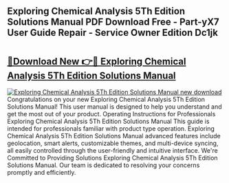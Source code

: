 ## Exploring Chemical Analysis 5Th Edition Solutions Manual PDF Download Free - Part-yX7 User Guide Repair - Service Owner Edition Dc1jk

# <h2><a href="http://bc34078.oget.top/?id=Exploring+Chemical+Analysis+5Th+Edition+Solutions+Manual">🔗Download New 👉🔴 Exploring Chemical Analysis 5Th Edition Solutions Manual</a></h2>

[![Exploring Chemical Analysis 5Th Edition Solutions Manual new download](https://i.imgur.com/5g1atiW.png)](http://bc34078.oget.top/?id=Exploring+Chemical+Analysis+5Th+Edition+Solutions+Manual)
Congratulations on your new Exploring Chemical Analysis 5Th Edition Solutions Manual! This user manual is designed to help you understand and get the most out of your product. Operating Instructions for Professionals Exploring Chemical Analysis 5Th Edition Solutions Manual This guide is intended for professionals familiar with product type operation. Exploring Chemical Analysis 5Th Edition Solutions Manual advanced features include geolocation, smart alerts, customizable themes, and multi-device syncing, all easily controlled through the user-friendly and intuitive interface. We're Committed to Providing Solutions Exploring Chemical Analysis 5Th Edition Solutions Manual. Our team is dedicated to resolving your concerns promptly and efficiently.
